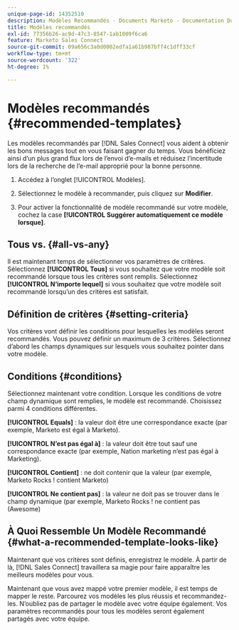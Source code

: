 ```yaml
---
unique-page-id: 14352510
description: Modèles Recommandés - Documents Marketo - Documentation Du Produit
title: Modèles recommandés
exl-id: 77356b26-ac9d-47c3-8547-1ab1009f6ca6
feature: Marketo Sales Connect
source-git-commit: 09a656c3a0d0002edfa1a61b987bff4c1dff33cf
workflow-type: tm+mt
source-wordcount: '322'
ht-degree: 1%

---
```


# Modèles recommandés {#recommended-templates}

Les modèles recommandés par [!DNL Sales Connect] vous aident à obtenir les bons messages tout en vous faisant gagner du temps. Vous bénéficiez ainsi d’un plus grand flux lors de l’envoi d’e-mails et réduisez l’incertitude lors de la recherche de l’e-mail approprié pour la bonne personne.

1. Accédez à l’onglet [!UICONTROL Modèles].

1. Sélectionnez le modèle à recommander, puis cliquez sur **Modifier**.

1. Pour activer la fonctionnalité de modèle recommandé sur votre modèle, cochez la case **[!UICONTROL Suggérer automatiquement ce modèle lorsque]**.

## Tous vs. {#all-vs-any}

Il est maintenant temps de sélectionner vos paramètres de critères. Sélectionnez **[!UICONTROL Tous]** si vous souhaitez que votre modèle soit recommandé lorsque tous les critères sont remplis. Sélectionnez **[!UICONTROL N’importe lequel]** si vous souhaitez que votre modèle soit recommandé lorsqu’un des critères est satisfait.

## Définition de critères {#setting-criteria}

Vos critères vont définir les conditions pour lesquelles les modèles seront recommandés. Vous pouvez définir un maximum de 3 critères. Sélectionnez d’abord les champs dynamiques sur lesquels vous souhaitez pointer dans votre modèle.

## Conditions {#conditions}

Sélectionnez maintenant votre condition. Lorsque les conditions de votre champ dynamique sont remplies, le modèle est recommandé. Choisissez parmi 4 conditions différentes.

**[!UICONTROL Equals]** : la valeur doit être une correspondance exacte (par exemple, Marketo est égal à Marketo).

**[!UICONTROL N’est pas égal à]** : la valeur doit être tout sauf une correspondance exacte (par exemple, Nation marketing n’est pas égal à Marketing).

**[!UICONTROL Contient]** : ne doit contenir que la valeur (par exemple, Marketo Rocks ! contient Marketo)

**[!UICONTROL Ne contient pas]** : la valeur ne doit pas se trouver dans le champ dynamique (par exemple, Marketo Rocks ! ne contient pas (Awesome)

## À Quoi Ressemble Un Modèle Recommandé {#what-a-recommended-template-looks-like}

Maintenant que vos critères sont définis, enregistrez le modèle. À partir de là, [!DNL Sales Connect] travaillera sa magie pour faire apparaître les meilleurs modèles pour vous.

Maintenant que vous avez mappé votre premier modèle, il est temps de mapper le reste. Parcourez vos modèles les plus réussis et recommandez-les. N’oubliez pas de partager le modèle avec votre équipe également. Vos paramètres recommandés pour tous les modèles seront également partagés avec votre équipe.

